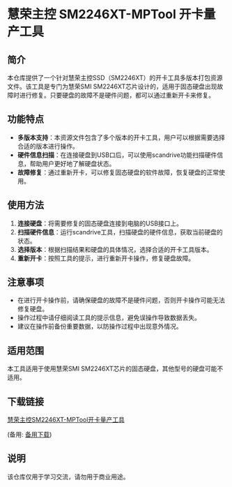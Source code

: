 # 慧荣主控 SM2246XT-MPTool 开卡量产工具

## 简介
本仓库提供了一个针对慧荣主控SSD（SM2246XT）的开卡工具多版本打包资源文件。该工具是专门为慧荣SMI SM2246XT芯片设计的，适用于固态硬盘出现故障时进行修复。只要硬盘的故障不是硬件问题，都可以通过重新开卡来修复。

## 功能特点
- **多版本支持**：本资源文件包含了多个版本的开卡工具，用户可以根据需要选择合适的版本进行操作。
- **硬件信息扫描**：在连接硬盘到USB口后，可以使用scandrive功能扫描硬件信息，帮助用户更好地了解硬盘状态。
- **故障修复**：通过重新开卡，可以修复固态硬盘的软件故障，恢复硬盘的正常使用。

## 使用方法
1. **连接硬盘**：将需要修复的固态硬盘连接到电脑的USB接口上。
2. **扫描硬件信息**：运行scandrive工具，扫描硬盘的硬件信息，获取当前硬盘的状态。
3. **选择版本**：根据扫描结果和硬盘的具体情况，选择合适的开卡工具版本。
4. **重新开卡**：按照工具的提示，进行重新开卡操作，修复硬盘故障。

## 注意事项
- 在进行开卡操作前，请确保硬盘的故障不是硬件问题，否则开卡操作可能无法修复硬盘。
- 操作过程中请仔细阅读工具的提示信息，避免误操作导致数据丢失。
- 建议在操作前备份重要数据，以防操作过程中出现意外情况。

## 适用范围
本工具适用于使用慧荣SMI SM2246XT芯片的固态硬盘，其他型号的硬盘可能不适用。

## 下载链接
[慧荣主控SM2246XT-MPTool开卡量产工具](https://pan.quark.cn/s/f1288a1856ab) 

(备用: [备用下载](https://pan.baidu.com/s/1WlF2Qhvq3MuCkhQ8kYEx2A?pwd=1234))

## 说明

该仓库仅用于学习交流，请勿用于商业用途。
